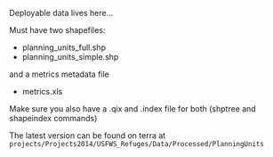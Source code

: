 Deployable data lives here...

Must have two shapefiles:

* planning_units_full.shp
* planning_units_simple.shp

and a metrics metadata file

* metrics.xls

Make sure you also have a .qix and .index file for both (shptree and shapeindex commands)


The latest version can be found on terra at `projects/Projects2014/USFWS_Refuges/Data/Processed/PlanningUnits`